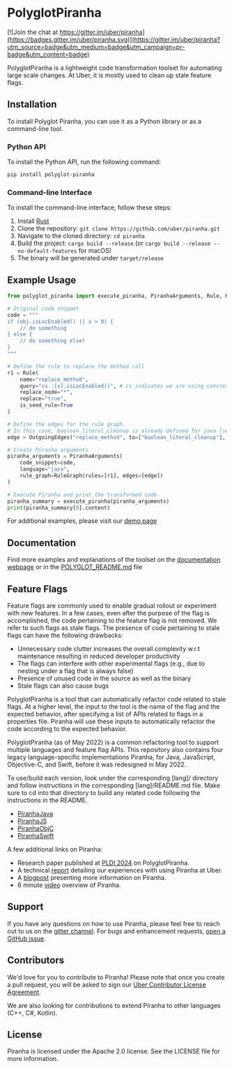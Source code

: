 # PolyglotPiranha

[![Join the chat at https://gitter.im/uber/piranha](https://badges.gitter.im/uber/piranha.svg)](https://gitter.im/uber/piranha?utm_source=badge&utm_medium=badge&utm_campaign=pr-badge&utm_content=badge)

PolyglotPiranha is a lightweight code transformation toolset for automating large scale changes. At Uber, it is mostly used to clean up stale feature flags.


## Installation

To install Polyglot Piranha, you can use it as a Python library or as a command-line tool.

### Python API

To install the Python API, run the following command:

```bash
pip install polyglot-piranha
```

### Command-line Interface

To install the command-line interface, follow these steps:

1. Install [Rust](https://www.rust-lang.org/tools/install)
2. Clone the repository: `git clone https://github.com/uber/piranha.git`
3. Navigate to the cloned directory: `cd piranha`
4. Build the project: `cargo build --release` (or `cargo build --release --no-default-features` for macOS)
5. The binary will be generated under `target/release`

## Example Usage

```python
from polyglot_piranha import execute_piranha, PiranhaArguments, Rule, RuleGraph, OutgoingEdges

# Original code snippet
code = """
if (obj.isLocEnabled() || x > 0) {
    // do something
} else {
    // do something else!
}
"""

# Define the rule to replace the method call
r1 = Rule(
    name="replace_method",
    query="cs :[x].isLocEnabled()", # cs indicates we are using concrete syntax
    replace_node="*",
    replace="true",
    is_seed_rule=True
)

# Define the edges for the rule graph. 
# In this case, boolean_literal_cleanup is already defined for java [see src/cleanup_rules]
edge = OutgoingEdges("replace_method", to=["boolean_literal_cleanup"], scope="parent")

# Create Piranha arguments
piranha_arguments = PiranhaArguments(
    code_snippet=code,
    language="java",
    rule_graph=RuleGraph(rules=[r1], edges=[edge])
)

# Execute Piranha and print the transformed code
piranha_summary = execute_piranha(piranha_arguments)
print(piranha_summary[0].content)
```

For additional examples, please visit our [demo page](https://uber.github.io/piranha/docs/reference/getting-started/demos)

## Documentation

Find more examples and explanations of the toolset on the [documentation webpage](https://uber.github.io/piranha/) or in the 
[POLYGLOT_README.md](POLYGLOT_README.md) file


## Feature Flags


Feature flags are commonly used to enable gradual rollout or experiment with new features. In a few cases, even after the purpose of the flag is accomplished, the code pertaining to the feature flag is not removed. We refer to such flags as stale flags. The presence of code pertaining to stale flags can have the following drawbacks: 
- Unnecessary code clutter increases the overall complexity w.r.t maintenance resulting in reduced developer productivity 
- The flags can interfere with other experimental flags (e.g., due to nesting under a flag that is always false)
- Presence of unused code in the source as well as the binary 
- Stale flags can also cause bugs 

PolyglotPiranha is a tool that can automatically refactor code related to stale flags. At a higher level, the input to the tool is the name of the flag and the expected behavior, after specifying a list of APIs related to flags in a properties file. Piranha will use these inputs to automatically refactor the code according to the expected behavior.

PolyglotPiranha (as of May 2022) is a common refactoring tool to support multiple languages and feature flag APIs.
This repository also contains four legacy language-specific implementations Piranha, for Java, JavaScript, Objective-C, and Swift, before it was redesigned in May 2022.

To use/build each version, look under the corresponding [lang]/ directory and follow instructions in the corresponding [lang]/README.md file. Make sure to cd into that directory to build any related code following the instructions in the README. 

- [PiranhaJava](legacy/java/README.md)
- [PiranhaJS](legacy/javascript/README.md)
- [PiranhaObjC](legacy/objc/README.md)
- [PiranhaSwift](legacy/swift/README.md)

A few additional links on Piranha: 

- Research paper published at [PLDI 2024](https://dl.acm.org/doi/10.1145/3656429) on PolyglotPiranha.
- A technical [report](report.pdf) detailing our experiences with using Piranha at Uber.
- A [blogpost](https://eng.uber.com/piranha/) presenting more information on Piranha. 
- 6 minute [video](https://www.youtube.com/watch?v=V5XirDs6LX8&feature=emb_logo) overview of Piranha.

## Support

If you have any questions on how to use Piranha, please feel free to reach out to us on the [gitter channel](https://gitter.im/uber/piranha?utm_source=badge&utm_medium=badge&utm_campaign=pr-badge&utm_content=badge). For bugs and enhancement requests, [open a GitHub issue](https://github.com/uber/piranha/issues).

## Contributors

We'd love for you to contribute to Piranha!  Please note that once
you create a pull request, you will be asked to sign our [Uber Contributor License Agreement](https://cla-assistant.io/uber/piranha).

We are also looking for contributions to extend Piranha to other languages (C++, C#, Kotlin). 

## License
Piranha is licensed under the Apache 2.0 license.  See the LICENSE file for more information.
